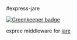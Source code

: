 #express-jare

[![Greenkeeper badge](https://badges.greenkeeper.io/zhuangya/express-jare.svg)](https://greenkeeper.io/)

expree middleware for [jare](https://github.com/zhuangya/jare)
